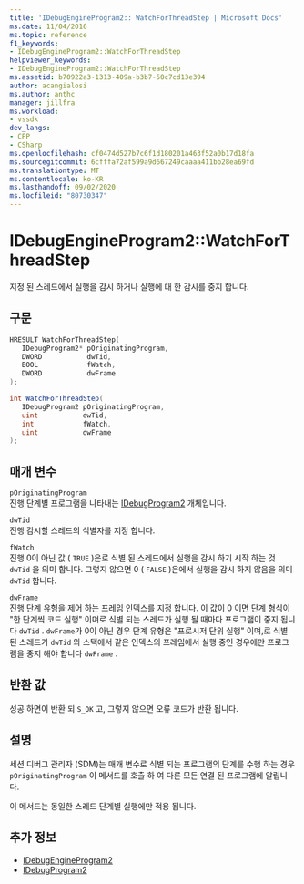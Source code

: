 ```yaml
---
title: 'IDebugEngineProgram2:: WatchForThreadStep | Microsoft Docs'
ms.date: 11/04/2016
ms.topic: reference
f1_keywords:
- IDebugEngineProgram2::WatchForThreadStep
helpviewer_keywords:
- IDebugEngineProgram2::WatchForThreadStep
ms.assetid: b70922a3-1313-409a-b3b7-50c7cd13e394
author: acangialosi
ms.author: anthc
manager: jillfra
ms.workload:
- vssdk
dev_langs:
- CPP
- CSharp
ms.openlocfilehash: cf0474d527b7c6f1d180201a463f52a0b17d18fa
ms.sourcegitcommit: 6cfffa72af599a9d667249caaaa411bb28ea69fd
ms.translationtype: MT
ms.contentlocale: ko-KR
ms.lasthandoff: 09/02/2020
ms.locfileid: "80730347"
---
```

# <a name="idebugengineprogram2watchforthreadstep"></a>IDebugEngineProgram2::WatchForThreadStep
지정 된 스레드에서 실행을 감시 하거나 실행에 대 한 감시를 중지 합니다.

## <a name="syntax"></a>구문

```cpp
HRESULT WatchForThreadStep( 
   IDebugProgram2* pOriginatingProgram,
   DWORD           dwTid,
   BOOL            fWatch,
   DWORD           dwFrame
);
```

```csharp
int WatchForThreadStep( 
   IDebugProgram2 pOriginatingProgram,
   uint           dwTid,
   int            fWatch,
   uint           dwFrame
);
```

## <a name="parameters"></a>매개 변수
`pOriginatingProgram`\
진행 단계별 프로그램을 나타내는 [IDebugProgram2](../../../extensibility/debugger/reference/idebugprogram2.md) 개체입니다.

`dwTid`\
진행 감시할 스레드의 식별자를 지정 합니다.

`fWatch`\
진행 0이 아닌 값 ( `TRUE` )은로 식별 된 스레드에서 실행을 감시 하기 시작 하는 것 `dwTid` 을 의미 합니다. 그렇지 않으면 0 ( `FALSE` )은에서 실행을 감시 하지 않음을 의미 `dwTid` 합니다.

`dwFrame`\
진행 단계 유형을 제어 하는 프레임 인덱스를 지정 합니다. 이 값이 0 이면 단계 형식이 "한 단계씩 코드 실행" 이며로 식별 되는 스레드가 실행 될 때마다 프로그램이 중지 됩니다 `dwTid` . `dwFrame`가 0이 아닌 경우 단계 유형은 "프로시저 단위 실행" 이며,로 식별 된 스레드가 `dwTid` 와 스택에서 같은 인덱스의 프레임에서 실행 중인 경우에만 프로그램을 중지 해야 합니다 `dwFrame` .

## <a name="return-value"></a>반환 값
 성공 하면이 반환 되 `S_OK` 고, 그렇지 않으면 오류 코드가 반환 됩니다.

## <a name="remarks"></a>설명
 세션 디버그 관리자 (SDM)는 매개 변수로 식별 되는 프로그램의 단계를 수행 하는 경우 `pOriginatingProgram` 이 메서드를 호출 하 여 다른 모든 연결 된 프로그램에 알립니다.

 이 메서드는 동일한 스레드 단계별 실행에만 적용 됩니다.

## <a name="see-also"></a>추가 정보
- [IDebugEngineProgram2](../../../extensibility/debugger/reference/idebugengineprogram2.md)
- [IDebugProgram2](../../../extensibility/debugger/reference/idebugprogram2.md)
